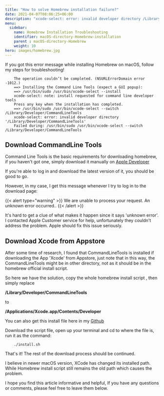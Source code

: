 ```yaml
---
title: "How to solve Homebrew installation failure?"
date: 2021-04-07T08:06:25+06:00
description: "xcode-select: error: invalid developer directory /Library/Developer/CommandLineTools"
menu:
  sidebar:
    name: Homebrew Installation Troubleshooting
    identifier: macOS-directory-Homebrew-installation
    parent : macOS-directory-Homebrew
    weight: 10
hero: images/homebrew.jpg
---
```


If you got this error message while installing Homebrew on macOS, follow my steps for troubleshooting!

```shell
    The operation couldn’t be completed. (NSURLErrorDomain error -1012.)
    ==> Installing the Command Line Tools (expect a GUI popup):
    ==> /usr/bin/sudo /usr/bin/xcode-select --install
    xcode-select: note: install requested for command line developer tools
    Press any key when the installation has completed.
    ==> /usr/bin/sudo /usr/bin/xcode-select --switch /Library/Developer/CommandLineTools
    xcode-select: error: invalid developer directory '/Library/Developer/CommandLineTools'
    Failed during: /usr/bin/sudo /usr/bin/xcode-select --switch /Library/Developer/CommandLineTools
```

## Download CommandLine Tools

Command Line Tools is the basic requirements for downloading homebrew, if you haven't got one, simply download it  manually on [Apple Developer](https://developer.apple.com)

If you're able to log in and download the latest version of it, you should be good to go.

However, in my case, I get this message whenever I try to log in to the download page:

{{< alert type="warning" >}}
We are unable to process your request. An unknown error occurred..
{{< /alert >}}

It's hard to get a clue of what makes it happen since it says 'unknown error'. I contacted Apple Customer service for help, unfortunately they couldn't address the problem. Apple should fix this issue seriously.

## Download Xcode from Appstore

After some time of research, I found that CommandLineTools is installed if downloading the App 'Xcode' from Appstore, just note that in this way, the CommandLineTools might be in other directory, not as it should be in the homebrew official install script.

So here we have the solution, copy the whole homebrew install script , then simply replace

**/Library/Developer/CommandLineTools**

to

**/Applications/Xcode.app/Contents/Developer**

You can also get this install file here in my [Github](https://github.com/anchiao0417/homebrew/blob/main/install.sh)

Download the script file, open up your terminal and cd to where the file is, run it as the command:

```shell
    ./install.sh
```

That's it! The rest of the download process should be continued.

I believe in newer macOS version, XCode has changed its installed path. While Homebrew install script still remains the old path which causes the problem.

I hope you find this article informative and helpful, If you have any questions or comments, please feel free to leave them below.